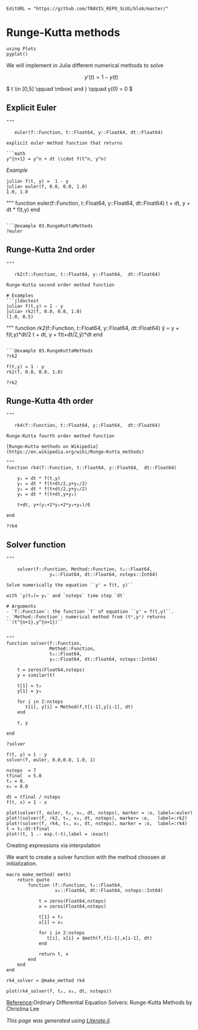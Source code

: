 ```@meta
EditURL = "https://github.com/TRAVIS_REPO_SLUG/blob/master/"
```

# Runge-Kutta methods

```@example 03.RungeKuttaMethods
using Plots
pyplot()
```

We will implement in Julia different numerical methods to solve

$$
y'(t) = 1 - y(t)
$$

$ t \in [0,5] \qquad \mbox{ and } \qquad y(0) = 0 $

## Explicit Euler

```@example 03.RungeKuttaMethods
"""

   euler(f::Function, t::Float64, y::Float64, dt::Float64)

explicit euler method function that returns

```math
y^{n+1} = y^n + dt \\cdot f(t^n, y^n)
```

*Example*

```julia-repl
julia> f(t, y) =  1 - y
julia> euler(f, 0.0, 0.0, 1.0)
1.0, 1.0
```

"""
function euler(f::Function, t::Float64, y::Float64, dt::Float64)
    t + dt, y + dt * f(t,y)
end
```

```@example 03.RungeKuttaMethods
?euler
```

## Runge-Kutta 2nd order

```@example 03.RungeKuttaMethods
"""

   rk2(f::Function, t::Float64, y::Float64,  dt::Float64)

Runge-Kutta second order method function

# Examples
```jldoctest
julia> f(t,y) = 1 - y
julia> rk2(f, 0.0, 0.0, 1.0)
(1.0, 0.5)
```

"""
function rk2(f::Function, t::Float64, y::Float64,  dt::Float64)
    ỹ = y + f(t,y)*dt/2
    t + dt, y + f(t+dt/2,ỹ)*dt
end
```

```@example 03.RungeKuttaMethods
?rk2
```

```@example 03.RungeKuttaMethods
f(t,y) = 1 - y
rk2(f, 0.0, 0.0, 1.0)
```

```@example 03.RungeKuttaMethods
?rk2
```

## Runge-Kutta 4th order

```@example 03.RungeKuttaMethods
"""

   rk4(f::Function, t::Float64, y::Float64,  dt::Float64)

Runge-Kutta fourth order method function

[Runge–Kutta methods on Wikipedia](https://en.wikipedia.org/wiki/Runge–Kutta_methods)

"""
function rk4(f::Function, t::Float64, y::Float64,  dt::Float64)

    y₁ = dt * f(t,y)
    y₂ = dt * f(t+dt/2,y+y₁/2)
    y₃ = dt * f(t+dt/2,y+y₂/2)
    y₄ = dt * f(t+dt,y+y₃)

    t+dt, y+(y₁+2*y₂+2*y₃+y₄)/6

end
```

```@example 03.RungeKuttaMethods
?rk4
```

## Solver function

```@example 03.RungeKuttaMethods
"""

    solver(f::Function, Method::Function, t₀::Float64,
                y₀::Float64, dt::Float64, nsteps::Int64)

Solve numerically the equation ``y' = f(t, y)``

with `y(t₀)= y₀` and `nsteps` time step `dt`

# Arguments
- `f::Function`: the function `f` of equation ``y' = f(t,y)``.
- `Method::Function`: numerical method from (tⁿ,yⁿ) returns ``(t^{n+1},y^{n+1})``


"""
function solver(f::Function,
                Method::Function,
                t₀::Float64,
                y₀::Float64, dt::Float64, nsteps::Int64)

    t = zeros(Float64,nsteps)
    y = similar(t)

    t[1] = t₀
    y[1] = y₀

    for i in 2:nsteps
       t[i], y[i] = Method(f,t[i-1],y[i-1], dt)
    end

    t, y

end
```

```@example 03.RungeKuttaMethods
?solver
```

```@example 03.RungeKuttaMethods
f(t, y) = 1 - y
solver(f, euler, 0.0,0.0, 1.0, 1)
```

```@example 03.RungeKuttaMethods
nsteps  = 7
tfinal  = 5.0
t₀ = 0.
x₀ = 0.0

dt = tfinal / nsteps
f(t, x) = 1 - x
```

```@example 03.RungeKuttaMethods
plot(solver(f, euler, t₀, x₀, dt, nsteps), marker = :o, label=:euler)
plot!(solver(f, rk2, t₀, x₀, dt, nsteps), marker= :o,   label=:rk2)
plot!(solver(f, rk4, t₀, x₀, dt, nsteps), marker = :o,  label=:rk4)
t = t₀:dt:tfinal
plot!(t, 1 .- exp.(-t),label = :exact)
```

Creating expressions via interpolation

We want to create a solver function with the method choosen at initialization.

```@example 03.RungeKuttaMethods
macro make_method( meth)
    return quote
        function (f::Function, t₀::Float64,
                  x₀::Float64, dt::Float64, nsteps::Int64)

            t = zeros(Float64,nsteps)
            x = zeros(Float64,nsteps)

            t[1] = t₀
            x[1] = x₀

            for i in 2:nsteps
               t[i], x[i] = $meth(f,t[i-1],x[i-1], dt)
            end

            return t, x
        end
    end
end
```

```@example 03.RungeKuttaMethods
rk4_solver = @make_method rk4
```

```@example 03.RungeKuttaMethods
plot(rk4_solver(f, t₀, x₀, dt, nsteps))
```

[Reference](https://www.juliabloggers.com/runge-kutta-methods/):Ordinary Differential Equation Solvers: Runge-Kutta Methods by Christina Lee

*This page was generated using [Literate.jl](https://github.com/fredrikekre/Literate.jl).*

